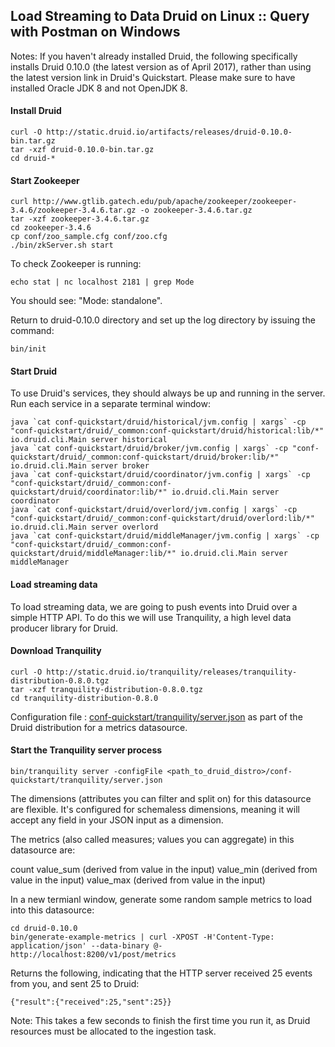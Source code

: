 ## Load Streaming to Data Druid on Linux :: Query with Postman on Windows

Notes: If you haven't already installed Druid, the following specifically installs Druid 0.10.0 (the latest version as of April 2017), rather than using the latest version link in Druid's Quickstart. Please make sure to have installed Oracle JDK 8 and not OpenJDK 8.

#### Install Druid

```
curl -O http://static.druid.io/artifacts/releases/druid-0.10.0-bin.tar.gz
tar -xzf druid-0.10.0-bin.tar.gz
cd druid-*
```

#### Start Zookeeper

```
curl http://www.gtlib.gatech.edu/pub/apache/zookeeper/zookeeper-3.4.6/zookeeper-3.4.6.tar.gz -o zookeeper-3.4.6.tar.gz
tar -xzf zookeeper-3.4.6.tar.gz
cd zookeeper-3.4.6
cp conf/zoo_sample.cfg conf/zoo.cfg
./bin/zkServer.sh start
```

To check Zookeeper is running:

```
echo stat | nc localhost 2181 | grep Mode
```
You should see: "Mode: standalone".

Return to druid-0.10.0 directory and set up the log directory by issuing the command:

```
bin/init
```

[//]: # (Note: You only need to start Zookeeper once in the Linux server and it will always be avaiable.)

#### Start Druid

To use Druid's services, they should always be up and running in the server. Run each service in a separate terminal window:

```
java `cat conf-quickstart/druid/historical/jvm.config | xargs` -cp "conf-quickstart/druid/_common:conf-quickstart/druid/historical:lib/*" io.druid.cli.Main server historical
java `cat conf-quickstart/druid/broker/jvm.config | xargs` -cp "conf-quickstart/druid/_common:conf-quickstart/druid/broker:lib/*" io.druid.cli.Main server broker
java `cat conf-quickstart/druid/coordinator/jvm.config | xargs` -cp "conf-quickstart/druid/_common:conf-quickstart/druid/coordinator:lib/*" io.druid.cli.Main server coordinator
java `cat conf-quickstart/druid/overlord/jvm.config | xargs` -cp "conf-quickstart/druid/_common:conf-quickstart/druid/overlord:lib/*" io.druid.cli.Main server overlord
java `cat conf-quickstart/druid/middleManager/jvm.config | xargs` -cp "conf-quickstart/druid/_common:conf-quickstart/druid/middleManager:lib/*" io.druid.cli.Main server middleManager
```

#### Load streaming data

To load streaming data, we are going to push events into Druid over a simple HTTP API. To do this we will use Tranquility, a high level data producer library for Druid.

#### Download Tranquility
```
curl -O http://static.druid.io/tranquility/releases/tranquility-distribution-0.8.0.tgz
tar -xzf tranquility-distribution-0.8.0.tgz
cd tranquility-distribution-0.8.0
```
Configuration file : <a href="https://raw.githubusercontent.com/druid-io/druid/master/examples/conf-quickstart/tranquility/server.json">conf-quickstart/tranquility/server.json</a> as part of the Druid distribution for a metrics datasource.

#### Start the Tranquility server process

```
bin/tranquility server -configFile <path_to_druid_distro>/conf-quickstart/tranquility/server.json
```

The dimensions (attributes you can filter and split on) for this datasource are flexible. It's configured for schemaless dimensions, meaning it will accept any field in your JSON input as a dimension.

The metrics (also called measures; values you can aggregate) in this datasource are:

count
value_sum (derived from value in the input)
value_min (derived from value in the input)
value_max (derived from value in the input)

In a new termianl window, generate some random sample metrics to load into this datasource:

```
cd druid-0.10.0
bin/generate-example-metrics | curl -XPOST -H'Content-Type: application/json' --data-binary @- http://localhost:8200/v1/post/metrics
```

Returns the following, indicating that the HTTP server received 25 events from you, and sent 25 to Druid:

```
{"result":{"received":25,"sent":25}}
```
Note: This takes a few seconds to finish the first time you run it, as Druid resources must be allocated to the ingestion task.
